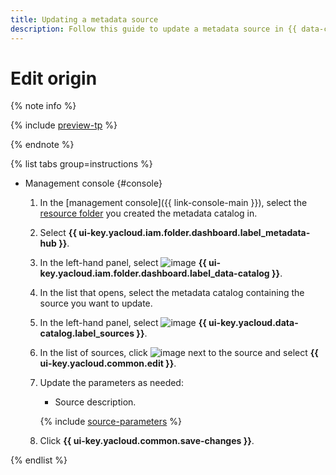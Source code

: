 ```yaml
---
title: Updating a metadata source
description: Follow this guide to update a metadata source in {{ data-catalog-full-name }}.
---
```


# Edit origin


{% note info %}

{% include [preview-tp](../../../_includes/preview-tp.md) %}

{% endnote %}


{% list tabs group=instructions %}

- Management console {#console}

    1. In the [management console]({{ link-console-main }}), select the [resource folder](../../../resource-manager/concepts/resources-hierarchy.md#folder) you created the metadata catalog in.
    1. Select **{{ ui-key.yacloud.iam.folder.dashboard.label_metadata-hub }}**.
    1. In the left-hand panel, select ![image](../../../_assets/console-icons/folder-magnifier.svg) **{{ ui-key.yacloud.iam.folder.dashboard.label_data-catalog }}**.
    1. In the list that opens, select the metadata catalog containing the source you want to update.
    1. In the left-hand panel, select ![image](../../../_assets/console-icons/cloud-arrow-up-in.svg) **{{ ui-key.yacloud.data-catalog.label_sources }}**.
    1. In the list of sources, click ![image](../../../_assets/console-icons/ellipsis.svg) next to the source and select **{{ ui-key.yacloud.common.edit }}**.
    1. Update the parameters as needed:

        * Source description.

        {% include [source-parameters](../../../_includes/metadata-hub/data-catalog-source-parameters.md) %}

    1. Click **{{ ui-key.yacloud.common.save-changes }}**.

{% endlist %}
